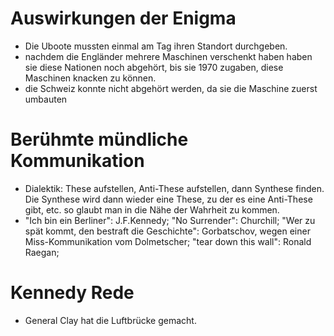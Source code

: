 # Auswirkungen der Enigma
- Die Uboote mussten einmal am Tag ihren Standort durchgeben.
- nachdem die Engländer mehrere Maschinen verschenkt haben haben sie diese Nationen noch abgehört, bis sie 1970 zugaben, diese Maschinen knacken zu können.
- die Schweiz konnte nicht abgehört werden, da sie die Maschine zuerst umbauten

# Berühmte mündliche Kommunikation
- Dialektik: These aufstellen, Anti-These aufstellen, dann Synthese finden. Die Synthese wird dann wieder eine These, zu der es eine Anti-These gibt, etc. so glaubt man in die Nähe der Wahrheit zu kommen.
- "Ich bin ein Berliner": J.F.Kennedy; "No Surrender": Churchill; "Wer zu spät kommt, den bestraft die Geschichte": Gorbatschov, wegen einer Miss-Kommunikation vom Dolmetscher; "tear down this wall": Ronald Raegan;

# Kennedy Rede
- General Clay hat die Luftbrücke gemacht.
